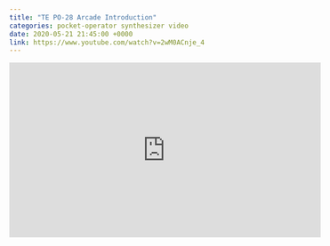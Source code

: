 ```yaml
---
title: "TE PO-28 Arcade Introduction"
categories: pocket-operator synthesizer video
date: 2020-05-21 21:45:00 +0000
link: https://www.youtube.com/watch?v=2wM0ACnje_4
---
```

<div><iframe width="560" height="315" src="https://www.youtube-nocookie.com/embed/2wM0ACnje_4" frameborder="0" allow="accelerometer; autoplay; encrypted-media; gyroscope; picture-in-picture" allowfullscreen></iframe></div>